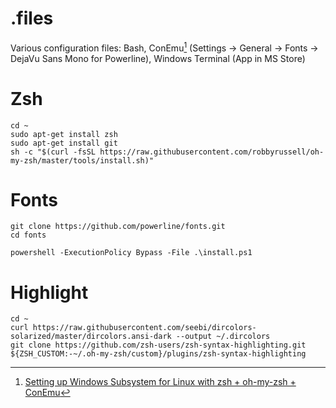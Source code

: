 # .files
Various configuration files:
Bash, ConEmu[^1] (Settings -> General -> Fonts -> DejaVu Sans Mono for Powerline), Windows Terminal (App in MS Store)

# Zsh
```
cd ~
sudo apt-get install zsh
sudo apt-get install git
sh -c "$(curl -fsSL https://raw.githubusercontent.com/robbyrussell/oh-my-zsh/master/tools/install.sh)"
```
# Fonts
```
git clone https://github.com/powerline/fonts.git
cd fonts
```
```
powershell -ExecutionPolicy Bypass -File .\install.ps1
```
# Highlight
```
cd ~
curl https://raw.githubusercontent.com/seebi/dircolors-solarized/master/dircolors.ansi-dark --output ~/.dircolors
git clone https://github.com/zsh-users/zsh-syntax-highlighting.git ${ZSH_CUSTOM:-~/.oh-my-zsh/custom}/plugins/zsh-syntax-highlighting
```

[^1]: [Setting up Windows Subsystem for Linux with zsh + oh-my-zsh + ConEmu](https://blog.joaograssi.com/windows-subsystem-for-linux-with-oh-my-zsh-conemu/)
